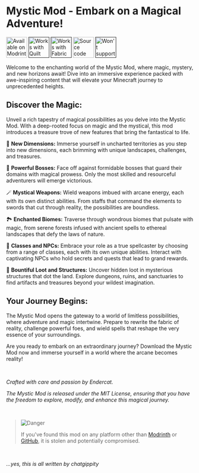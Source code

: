 # Mystic Mod - Embark on a Magical Adventure!

<p>
<a href="https://modrinth.com/mod/mystic"><img alt="Available on Modrinth" height="56" src="https://cdn.jsdelivr.net/npm/@intergrav/devins-badges@3/assets/cozy/available/modrinth_vector.svg"></a>
<a href=""><img alt="Works with Quilt" height="56" src="https://cdn.jsdelivr.net/npm/@intergrav/devins-badges@3/assets/cozy/supported/quilt_vector.svg"></a>
<a href=""><img alt="Works with Fabric" height="56" src="https://cdn.jsdelivr.net/npm/@intergrav/devins-badges@3/assets/cozy/supported/fabric_vector.svg"></a>
<a href="https://github.com/endercat126/mystic-mod"><img alt="Source code on GitHub" height="56" src="https://cdn.jsdelivr.net/npm/@intergrav/devins-badges@3/assets/cozy/available/github_vector.svg"></a>
<a href=""><img alt="Won't support Forge" height="56" src="https://cdn.jsdelivr.net/npm/@intergrav/devins-badges@3/assets/cozy/unsupported/forge_vector.svg"></a>
</p>

Welcome to the enchanting world of the Mystic Mod, where magic, mystery, and new horizons await! Dive into an immersive experience packed with awe-inspiring content that will elevate your Minecraft journey to unprecedented heights.

## Discover the Magic:
Unveil a rich tapestry of magical possibilities as you delve into the Mystic Mod. With a deep-rooted focus on magic and the mystical, this mod introduces a treasure trove of new features that bring the fantastical to life.

🌟 **New Dimensions:** Immerse yourself in uncharted territories as you step into new dimensions, each brimming with unique landscapes, challenges, and treasures.

🔮 **Powerful Bosses:** Face off against formidable bosses that guard their domains with magical prowess. Only the most skilled and resourceful adventurers will emerge victorious.

🪄 **Mystical Weapons:** Wield weapons imbued with arcane energy, each with its own distinct abilities. From staffs that command the elements to swords that cut through reality, the possibilities are boundless.

🏞️ **Enchanted Biomes:** Traverse through wondrous biomes that pulsate with magic, from serene forests infused with ancient spells to ethereal landscapes that defy the laws of nature.

🧙 **Classes and NPCs:** Embrace your role as a true spellcaster by choosing from a range of classes, each with its own unique abilities. Interact with captivating NPCs who hold secrets and quests that lead to grand rewards.

🎁 **Bountiful Loot and Structures:** Uncover hidden loot in mysterious structures that dot the land. Explore dungeons, ruins, and sanctuaries to find artifacts and treasures beyond your wildest imagination.

## Your Journey Begins:
The Mystic Mod opens the gateway to a world of limitless possibilities, where adventure and magic intertwine. Prepare to rewrite the fabric of reality, challenge powerful foes, and wield spells that reshape the very essence of your surroundings.

Are you ready to embark on an extraordinary journey? Download the Mystic Mod now and immerse yourself in a world where the arcane becomes reality!

<br>

*Crafted with care and passion by Endercat.*

*The Mystic Mod is released under the MIT License, ensuring that you have the freedom to explore, modify, and enhance this magical journey.*

<br>

> <picture>
>   <source media="(prefers-color-scheme: light)" srcset="https://raw.githubusercontent.com/Mqxx/GitHub-Markdown/main/blockquotes/badge/light-theme/danger.svg">
>   <img alt="Danger" src="https://raw.githubusercontent.com/Mqxx/GitHub-Markdown/main/blockquotes/badge/dark-theme/danger.svg">
> </picture><br>
>
> If you've found this mod on any platform other than [Modrinth](https://modrinth.com/mod/mystic) or [GitHub](https://github.com/endercat126/mystic-mod), it is stolen and potentially compromised.

<br>

*...yes, this is all written by chatgippity*